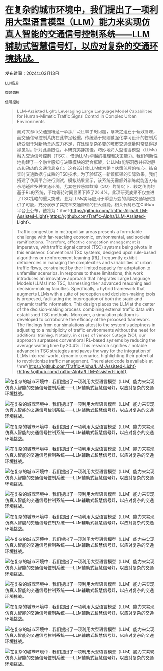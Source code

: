# [在复杂的城市环境中，我们提出了一项利用大型语言模型（LLM）能力来实现仿真人智能的交通信号控制系统——LLM辅助式智慧信号灯，以应对复杂的交通环境挑战。](https://arxiv.org/abs/2403.08337)

发布时间：2024年03月13日

`LLM应用`

`交通管理`

`信号控制`

> LLM-Assisted Light: Leveraging Large Language Model Capabilities for Human-Mimetic Traffic Signal Control in Complex Urban Environments

> 面对大都市交通拥堵这一牵涉广泛且棘手的问题，解决之道在于有效管理，而交通信号控制系统在此举足轻重。传统基于规则或强化学习设计的控制系统受限于对新场景适应力不足，在处理复杂多变的城市交通流量时常显得捉襟见肘。针对此局限性，本研究另辟蹊径，巧妙地将大型语言模型（LLMs）融入交通信号控制（TSC），借助LLMs卓越的推理和决策能力。我们创新性地构建了一个融合感知与决策模块的混合框架，让LLMs能够洞悉并应对静态和动态的交通信息变化。这套设计使LLM成为整个决策流程的核心，结合实时交通数据与成熟的TSC技术。为了验证这一新颖框架的实际效果，我们搭建了仿真平台进行测试。模拟结果显示，该系统无需额外训练就能游刃有余地适应多种交通环境，尤其在传感器故障（SO）的情况下，较之传统的基于RL的系统，平均等待时间显著下降了$20.4\%$。此项研究成果不仅推进了TSC策略的重大突破，更为LLMs实际应用于瞬息万变的真实交通场景提供了可能，充分展示了其变革交通管理的巨大潜能。相关代码已在GitHub平台上公布，链接为：\href{https://github.com/Traffic-Alpha/LLM-Assisted-Light}{https://github.com/Traffic-Alpha/LLM-Assisted-Light}。

> Traffic congestion in metropolitan areas presents a formidable challenge with far-reaching economic, environmental, and societal ramifications. Therefore, effective congestion management is imperative, with traffic signal control (TSC) systems being pivotal in this endeavor. Conventional TSC systems, designed upon rule-based algorithms or reinforcement learning (RL), frequently exhibit deficiencies in managing the complexities and variabilities of urban traffic flows, constrained by their limited capacity for adaptation to unfamiliar scenarios. In response to these limitations, this work introduces an innovative approach that integrates Large Language Models (LLMs) into TSC, harnessing their advanced reasoning and decision-making faculties. Specifically, a hybrid framework that augments LLMs with a suite of perception and decision-making tools is proposed, facilitating the interrogation of both the static and dynamic traffic information. This design places the LLM at the center of the decision-making process, combining external traffic data with established TSC methods. Moreover, a simulation platform is developed to corroborate the efficacy of the proposed framework. The findings from our simulations attest to the system's adeptness in adjusting to a multiplicity of traffic environments without the need for additional training. Notably, in cases of Sensor Outage (SO), our approach surpasses conventional RL-based systems by reducing the average waiting time by $20.4\%$. This research signifies a notable advance in TSC strategies and paves the way for the integration of LLMs into real-world, dynamic scenarios, highlighting their potential to revolutionize traffic management. The related code is available at \href{https://github.com/Traffic-Alpha/LLM-Assisted-Light}{https://github.com/Traffic-Alpha/LLM-Assisted-Light}.

![在复杂的城市环境中，我们提出了一项利用大型语言模型（LLM）能力来实现仿真人智能的交通信号控制系统——LLM辅助式智慧信号灯，以应对复杂的交通环境挑战。](../../../paper_images/2403.08337/x1.png)

![在复杂的城市环境中，我们提出了一项利用大型语言模型（LLM）能力来实现仿真人智能的交通信号控制系统——LLM辅助式智慧信号灯，以应对复杂的交通环境挑战。](../../../paper_images/2403.08337/x2.png)

![在复杂的城市环境中，我们提出了一项利用大型语言模型（LLM）能力来实现仿真人智能的交通信号控制系统——LLM辅助式智慧信号灯，以应对复杂的交通环境挑战。](../../../paper_images/2403.08337/x3.png)

![在复杂的城市环境中，我们提出了一项利用大型语言模型（LLM）能力来实现仿真人智能的交通信号控制系统——LLM辅助式智慧信号灯，以应对复杂的交通环境挑战。](../../../paper_images/2403.08337/x4.png)

![在复杂的城市环境中，我们提出了一项利用大型语言模型（LLM）能力来实现仿真人智能的交通信号控制系统——LLM辅助式智慧信号灯，以应对复杂的交通环境挑战。](../../../paper_images/2403.08337/x5.png)

![在复杂的城市环境中，我们提出了一项利用大型语言模型（LLM）能力来实现仿真人智能的交通信号控制系统——LLM辅助式智慧信号灯，以应对复杂的交通环境挑战。](../../../paper_images/2403.08337/x6.png)

![在复杂的城市环境中，我们提出了一项利用大型语言模型（LLM）能力来实现仿真人智能的交通信号控制系统——LLM辅助式智慧信号灯，以应对复杂的交通环境挑战。](../../../paper_images/2403.08337/x7.png)

![在复杂的城市环境中，我们提出了一项利用大型语言模型（LLM）能力来实现仿真人智能的交通信号控制系统——LLM辅助式智慧信号灯，以应对复杂的交通环境挑战。](../../../paper_images/2403.08337/x8.png)

![在复杂的城市环境中，我们提出了一项利用大型语言模型（LLM）能力来实现仿真人智能的交通信号控制系统——LLM辅助式智慧信号灯，以应对复杂的交通环境挑战。](../../../paper_images/2403.08337/x9.png)

![在复杂的城市环境中，我们提出了一项利用大型语言模型（LLM）能力来实现仿真人智能的交通信号控制系统——LLM辅助式智慧信号灯，以应对复杂的交通环境挑战。](../../../paper_images/2403.08337/x10.png)

![在复杂的城市环境中，我们提出了一项利用大型语言模型（LLM）能力来实现仿真人智能的交通信号控制系统——LLM辅助式智慧信号灯，以应对复杂的交通环境挑战。](../../../paper_images/2403.08337/x11.png)

![在复杂的城市环境中，我们提出了一项利用大型语言模型（LLM）能力来实现仿真人智能的交通信号控制系统——LLM辅助式智慧信号灯，以应对复杂的交通环境挑战。](../../../paper_images/2403.08337/x12.png)

![在复杂的城市环境中，我们提出了一项利用大型语言模型（LLM）能力来实现仿真人智能的交通信号控制系统——LLM辅助式智慧信号灯，以应对复杂的交通环境挑战。](../../../paper_images/2403.08337/x13.png)